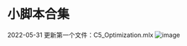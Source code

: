 # 小脚本合集

2022-05-31 更新第一个文件：C5_Optimization.mlx
![image](https://user-images.githubusercontent.com/32355000/171197562-83efa705-f21b-4e73-b682-f35a18b3e950.png)
